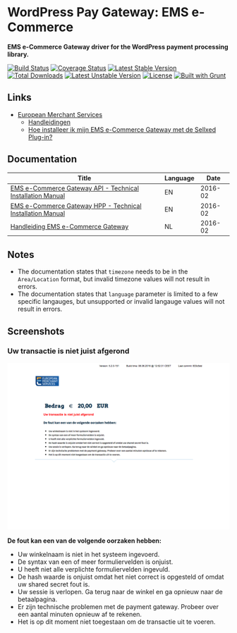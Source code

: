 # WordPress Pay Gateway: EMS e-Commerce

**EMS e-Commerce Gateway driver for the WordPress payment processing library.**

[![Build Status](https://travis-ci.org/wp-pay-gateways/ems-e-commerce.svg?branch=develop)](https://travis-ci.org/wp-pay-gateways/ems-e-commerce)
[![Coverage Status](https://coveralls.io/repos/wp-pay-gateways/ems-e-commerce/badge.svg?branch=master&service=github)](https://coveralls.io/github/wp-pay-gateways/ems-e-commerce?branch=master)
[![Latest Stable Version](https://poser.pugx.org/wp-pay-gateways/ems-e-commerce/v/stable.svg)](https://packagist.org/packages/wp-pay-gateways/ems-e-commerce)
[![Total Downloads](https://poser.pugx.org/wp-pay-gateways/ems-e-commerce/downloads.svg)](https://packagist.org/packages/wp-pay-gateways/ems-e-commerce)
[![Latest Unstable Version](https://poser.pugx.org/wp-pay-gateways/ems-e-commerce/v/unstable.svg)](https://packagist.org/packages/wp-pay-gateways/ems-e-commerce)
[![License](https://poser.pugx.org/wp-pay-gateways/ems-e-commerce/license.svg)](https://packagist.org/packages/wp-pay-gateways/ems-e-commerce)
[![Built with Grunt](https://cdn.gruntjs.com/builtwith.png)](http://gruntjs.com/)


## Links

*	[European Merchant Services](https://emscard.nl)
	*	[Handleidingen](https://emscard.nl/support/categorie/handleidingen)
	*	[Hoe installeer ik mijn EMS e-Commerce Gateway met de Sellxed Plug-in?](https://emscard.nl/support/hoe-neem-ik-mijn-ems-e-commerce-gateway-met-sellxed-plug-gebruik)


## Documentation

| Title                                                                          | Language | Date    |
| ------------------------------------------------------------------------------ | -------- | ------- |
| [EMS e-Commerce Gateway API - Technical Installation Manual][doc-api-feb-2016] | EN       | 2016-02 |
| [EMS e-Commerce Gateway HPP - Technical Installation Manual][doc-hpp-feb-2016] | EN       | 2016-02 |
| [Handleiding EMS e-Commerce Gateway][doc-han-feb-2016]                         | NL       | 2016-02 |

[doc-api-feb-2016]: https://www.pronamic.eu/wp-content/uploads/sites/2/2016/06/EMS-e-Commerce-Gateway-Manual-API-installation-2016-2-NL-EN.pdf
[doc-hpp-feb-2016]: https://www.pronamic.eu/wp-content/uploads/sites/2/2016/06/EMS-e-Commerce-Gateway-Manual-HPP-installation-2016-2-NL-EN.pdf
[doc-han-feb-2016]: https://www.pronamic.eu/wp-content/uploads/sites/2/2016/06/Gebruikershandleiding-EMS-e-Commerce-Gateway-2016-3-NL-NL_0.pdf


## Notes

*	The documentation states that `timezone` needs to be in the `Area/Location` format, but invalid timezone values will not result in errors.
*	The documentation states that `language` parameter is limited to a few specific langauges, but unsupported or invalid langauge values will not result in errors.


## Screenshots

### Uw transactie is niet juist afgerond

![Uw transactie is niet juist afgerond](documentation/screenshot-test.ipg-online.com-connect-gateway-processing.png)

**De fout kan een van de volgende oorzaken hebben:**

*	Uw winkelnaam is niet in het systeem ingevoerd.
*	De syntax van een of meer formuliervelden is onjuist.
*	U heeft niet alle verplichte formuliervelden ingevuld.
*	De hash waarde is onjuist omdat het niet correct is opgesteld of omdat uw shared secret fout is.
*	Uw sessie is verlopen. Ga terug naar de winkel en ga opnieuw naar de betaalpagina.
*	Er zijn technische problemen met de payment gateway. Probeer over een aantal minuten opnieuw af te rekenen.
*	Het is op dit moment niet toegestaan om de transactie uit te voeren.

